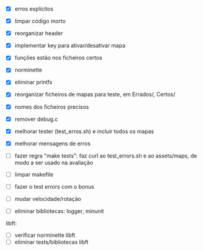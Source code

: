 - [x] erros explícitos
- [x] limpar código morto
- [x] reorganizar header
- [x] implementar key para ativar/desativar mapa
- [x] funções estão nos ficheiros certos
- [x] norminette
- [x] eliminar printfs
- [x] reorganizar ficheiros de mapas para teste, em Errados/, Certos/
- [x] nomes dos ficheiros precisos
- [x] remover debug.c
- [x] melhorar tester (test_erros.sh) e incluir todos os mapas

- [x] melhorar mensagens de erros

- [ ] fazer regra "make tests": faz curl ao test_errors.sh e ao assets/maps,
de modo a ser usado na avaliação
- [ ] limpar makefile
- [ ] fazer o test errors com o bonus
- [ ] mudar velocidade/rotação
- [ ] eliminar bibliotecas: logger, minunit

libft:
- [ ] verificar norminette libft
- [ ] eliminar tests/bibliotecas libft

